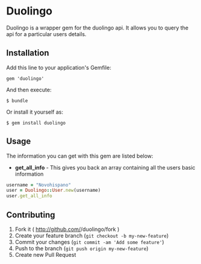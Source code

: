 # Duolingo

Duolingo is a wrapper gem for the duolingo api. It allows 
you to query the api for a particular users details.

## Installation

Add this line to your application's Gemfile:

    gem 'duolingo'

And then execute:

    $ bundle

Or install it yourself as:

    $ gem install duolingo

## Usage

The information you can get with this gem are listed below:

* **get_all_info** - This gives you back an array containing all the users basic information
```ruby
username = "Novohispano"
user = Duolingo::User.new(username)
user.get_all_info
```

## Contributing

1. Fork it ( http://github.com/<my-github-username>/duolingo/fork )
2. Create your feature branch (`git checkout -b my-new-feature`)
3. Commit your changes (`git commit -am 'Add some feature'`)
4. Push to the branch (`git push origin my-new-feature`)
5. Create new Pull Request
